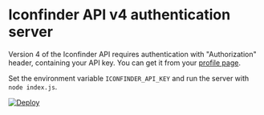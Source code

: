 # Iconfinder API v4 authentication server

Version 4 of the Iconfinder API requires authentication with "Authorization" header, containing your API key. You can get it from your [profile page](https://www.iconfinder.com/account/applications).

Set the environment variable `ICONFINDER_API_KEY` and run the server with `node index.js`.

[![Deploy](https://www.herokucdn.com/deploy/button.svg)](https://heroku.com/deploy)
